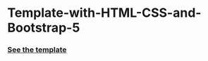 # Template-with-HTML-CSS-and-Bootstrap-5

<h3><a href="https://georgeakram-ga.github.io/template-Full-frontend-HTML-CSS-and-Bootstrap-5/" > See the template</a></h3>
